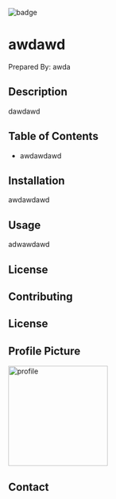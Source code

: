 <img src="https://img.shields.io/badge/javascript-100%25-blue" alt="badge"><br>
# awdawd
Prepared By: awda
## Description
dawdawd
## Table of Contents
- awdawdawd
## Installation
awdawdawd
## Usage
adwawdawd
## License

## Contributing

## License

## Profile Picture
<img src="" alt="profile" width="200px"><br>
## Contact

